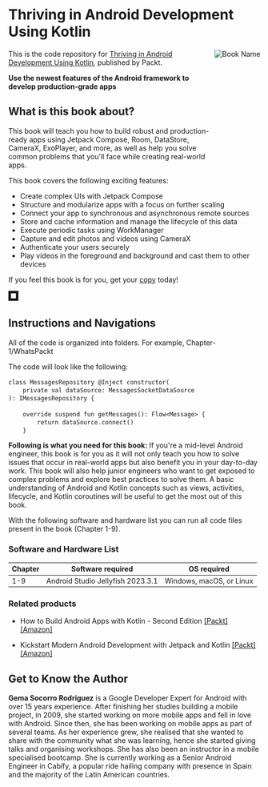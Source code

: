 # Thriving in Android Development Using Kotlin

<a href="https://www.packtpub.com/en-in/product/thriving-in-android-development-using-kotlin-9781837631292"><img src="https://content.packt.com/_/image/original/B19443/cover_image_large.jpg" alt="Book Name" height="256px" align="right"></a>

This is the code repository for [Thriving in Android Development Using Kotlin](https://www.packtpub.com/en-in/product/thriving-in-android-development-using-kotlin-9781837631292), published by Packt.

**Use the newest features of the Android framework to develop production-grade apps**

## What is this book about?
This book will teach you how to build robust and production-ready apps using Jetpack Compose, Room, DataStore, CameraX, ExoPlayer, and more, as well as help you solve common problems that you'll face while creating real-world apps.

This book covers the following exciting features:
* Create complex UIs with Jetpack Compose
* Structure and modularize apps with a focus on further scaling
* Connect your app to synchronous and asynchronous remote sources
* Store and cache information and manage the lifecycle of this data
* Execute periodic tasks using WorkManager
* Capture and edit photos and videos using CameraX
* Authenticate your users securely
* Play videos in the foreground and background and cast them to other devices

If you feel this book is for you, get your [copy](https://www.amazon.com/Thriving-Android-Development-using-Kotlin/dp/1837631298) today!

<a href="https://www.packtpub.com/?utm_source=github&utm_medium=banner&utm_campaign=GitHubBanner"><img src="https://raw.githubusercontent.com/PacktPublishing/GitHub/master/GitHub.png" 
alt="https://www.packtpub.com/" border="5" /></a>


## Instructions and Navigations
All of the code is organized into folders. For example, Chapter-1/WhatsPackt

The code will look like the following:
```
class MessagesRepository @Inject constructor(
    private val dataSource: MessagesSocketDataSource
): IMessagesRepository {

    override suspend fun getMessages(): Flow<Message> {
        return dataSource.connect()
    }
```

**Following is what you need for this book:**
If you're a mid-level Android engineer, this book is for you as it will not only teach you how to solve issues that occur in real-world apps but also benefit you in your day-to-day work. This book will also help junior engineers who want to get exposed to complex problems and explore best practices to solve them. A basic understanding of Android and Kotlin concepts such as views, activities, lifecycle, and Kotlin coroutines will be useful to get the most out of this book.

With the following software and hardware list you can run all code files present in the book (Chapter 1-9).

### Software and Hardware List

| Chapter  | Software required                   | OS required                        |
| -------- | ------------------------------------| -----------------------------------|
| 1-9      | Android Studio Jellyfish 2023.3.1 | Windows, macOS, or Linux           |


### Related products
* How to Build Android Apps with Kotlin - Second Edition [[Packt]](https://www.packtpub.com/en-us/product/how-to-build-android-apps-with-kotlin-9781837634934) [[Amazon]](https://www.amazon.com/How-Build-Android-Apps-Kotlin/dp/1837634939)

* Kickstart Modern Android Development with Jetpack and Kotlin [[Packt]](https://www.packtpub.com/en-us/product/kickstart-modern-android-development-with-jetpack-and-kotlin-9781801811071) [[Amazon]](https://www.amazon.com/Kickstart-Modern-Android-Development-Jetpack/dp/1801811075)

## Get to Know the Author
**Gema Socorro Rodríguez** is a Google Developer Expert for Android with over 15 years experience. After finishing her studies building a mobile project, in 2009, she started working on more mobile apps and fell in love with Android. Since then, she has been working on mobile apps as part of several teams.
As her experience grew, she realised that she wanted to share with the community what she was learning, hence she started giving talks and organising workshops. She has also been an instructor in a mobile specialised bootcamp. She is currently working as a Senior Android Engineer in Cabify, a popular ride hailing company with presence in Spain and the majority of the Latin American countries.
